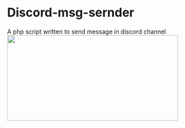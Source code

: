 # Discord-msg-sernder
A php script written to send message in discord channel
<img border="0" src="https://cdn.discordapp.com/attachments/458308642920333322/677538162662178816/Screenshot_2020-02-13_Discord_-_Free_voice_and_text_chat_for_gamers1.png" width="400" height="200">

